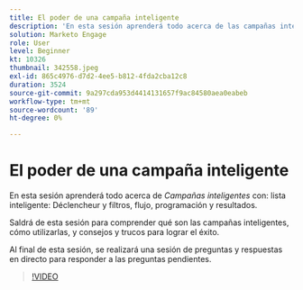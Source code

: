 ```yaml
---
title: El poder de una campaña inteligente
description: 'En esta sesión aprenderá todo acerca de las campañas inteligentes, incluidas Lista inteligente: Déclencheur y filtros, Flujo, Programación y Resultados.'
solution: Marketo Engage
role: User
level: Beginner
kt: 10326
thumbnail: 342558.jpeg
exl-id: 865c4976-d7d2-4ee5-b812-4fda2cba12c8
duration: 3524
source-git-commit: 9a297cda953d4414131657f9ac84580aea0eabeb
workflow-type: tm+mt
source-wordcount: '89'
ht-degree: 0%

---
```


# El poder de una campaña inteligente

En esta sesión aprenderá todo acerca de *Campañas inteligentes* con: lista inteligente: Déclencheur y filtros, flujo, programación y resultados.

Saldrá de esta sesión para comprender qué son las campañas inteligentes, cómo utilizarlas, y consejos y trucos para lograr el éxito.

Al final de esta sesión, se realizará una sesión de preguntas y respuestas en directo para responder a las preguntas pendientes.

>[!VIDEO](https://video.tv.adobe.com/v/342558/?quality=12&learn=on)
